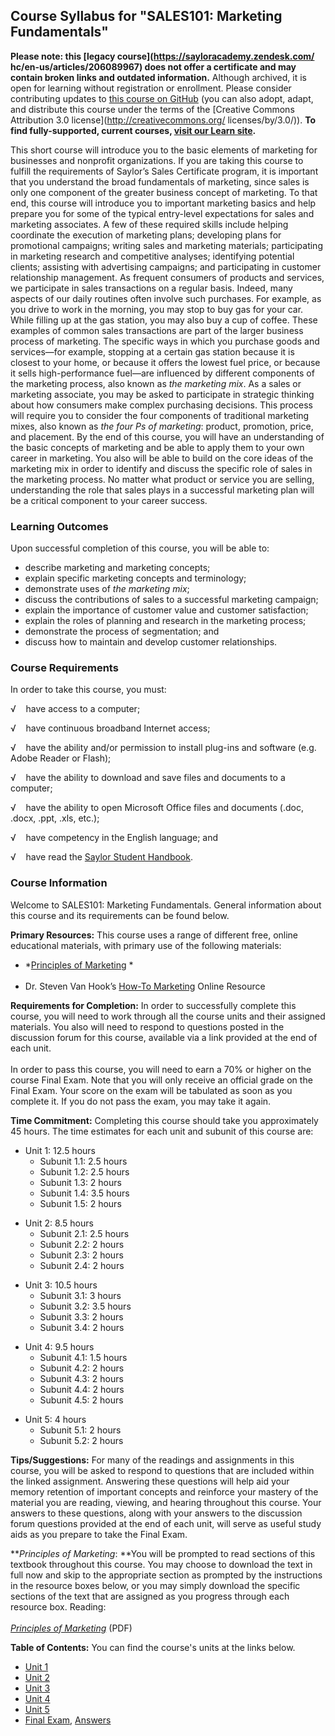 Course Syllabus for "SALES101: Marketing Fundamentals"
------------------------------------------------------

**Please note: this [legacy course](https://sayloracademy.zendesk.com/
hc/en-us/articles/206089967) does not offer a certificate and may contain 
broken links and outdated information.** Although archived, it is open 
for learning without registration or enrollment. Please consider contributing 
updates to [this course on GitHub](https://github.com/saylordotorg/course_sales101) 
(you can also adopt, adapt, and distribute this course under the terms of 
the [Creative Commons Attribution 3.0 license](http://creativecommons.org/
licenses/by/3.0/)). **To find fully-supported, current courses, [visit our 
Learn site](https://learn.saylor.org).**

This short course will introduce you to the basic elements of marketing
for businesses and nonprofit organizations. If you are taking this
course to fulfill the requirements of Saylor’s Sales Certificate
program, it is important that you understand the broad fundamentals of
marketing, since sales is only one component of the greater business
concept of marketing. To that end, this course will introduce you to
important marketing basics and help prepare you for some of the typical
entry-level expectations for sales and marketing associates. A few of
these required skills include helping coordinate the execution of
marketing plans; developing plans for promotional campaigns; writing
sales and marketing materials; participating in marketing research and
competitive analyses; identifying potential clients; assisting with
advertising campaigns; and participating in customer relationship
management. As frequent consumers of products and services, we
participate in sales transactions on a regular basis. Indeed, many
aspects of our daily routines often involve such purchases. For example,
as you drive to work in the morning, you may stop to buy gas for your
car. While filling up at the gas station, you may also buy a cup of
coffee. These examples of common sales transactions are part of the
larger business process of marketing. The specific ways in which you
purchase goods and services—for example, stopping at a certain gas
station because it is closest to your home, or because it offers the
lowest fuel price, or because it sells high-performance fuel—are
influenced by different components of the marketing process, also known
as *the* *marketing mix*. As a sales or marketing associate, you may be
asked to participate in strategic thinking about how consumers make
complex purchasing decisions. This process will require you to consider
the four components of traditional marketing mixes, also known as *the*
*four Ps* *of marketing*: product, promotion, price, and placement. By
the end of this course, you will have an understanding of the basic
concepts of marketing and be able to apply them to your own career in
marketing. You also will be able to build on the core ideas of the
marketing mix in order to identify and discuss the specific role of
sales in the marketing process. No matter what product or service you
are selling, understanding the role that sales plays in a successful
marketing plan will be a critical component to your career success.

### Learning Outcomes

Upon successful completion of this course, you will be able to:  

-   describe marketing and marketing concepts;
-   explain specific marketing concepts and terminology;
-   demonstrate uses of *the marketing mix*;
-   discuss the contributions of sales to a successful marketing
    campaign;
-   explain the importance of customer value and customer satisfaction;
-   explain the roles of planning and research in the marketing
    process; 
-   demonstrate the process of segmentation; and 
-   discuss how to maintain and develop customer relationships.

### Course Requirements

In order to take this course, you must:  
  
 √    have access to a computer;  
  
 √    have continuous broadband Internet access;  
  
 √    have the ability and/or permission to install plug-ins and
software (e.g. Adobe Reader or Flash);  
  
 √    have the ability to download and save files and documents to a
computer;  
  
 √    have the ability to open Microsoft Office files and documents
(.doc, .docx, .ppt, .xls, etc.);  
  
 √    have competency in the English language; and  
  
 √    have read the [Saylor Student
Handbook](http://www.saylor.org/site/wp-content/uploads/2012/05/Saylor-StudentHandbook.pdf).

### Course Information

Welcome to SALES101: Marketing Fundamentals. General information about
this course and its requirements can be found below. 

**Primary Resources:** This course uses a range of different free,
online educational materials, with primary use of the following
materials:

-   *[Principles of
    Marketing](http://www.saylor.org/site/textbooks/Principles%20of%20Marketing.pdf) *  
      
-   Dr. Steven Van Hook’s [How-To Marketing](http://howtomarketing.us/)
    Online Resource

**Requirements for Completion:** In order to successfully complete this
course, you will need to work through all the course units and their
assigned materials. You also will need to respond to questions posted in
the discussion forum for this course, available via a link provided at
the end of each unit.  
    
 In order to pass this course, you will need to earn a 70% or higher on
the course Final Exam. Note that you will only receive an official grade
on the Final Exam. Your score on the exam will be tabulated as soon as
you complete it. If you do not pass the exam, you may take it again.

**Time Commitment:** Completing this course should take you
approximately 45 hours. The time estimates for each unit and subunit of
this course are:

-   Unit 1: 12.5 hours
    -   Subunit 1.1: 2.5 hours
    -   Subunit 1.2: 2.5 hours
    -   Subunit 1.3: 2 hours
    -   Subunit 1.4: 3.5 hours
    -   Subunit 1.5: 2 hours

<!-- -->

-   Unit 2: 8.5 hours
    -   Subunit 2.1: 2.5 hours
    -   Subunit 2.2: 2 hours
    -   Subunit 2.3: 2 hours
    -   Subunit 2.4: 2 hours

<!-- -->

-   Unit 3: 10.5 hours
    -   Subunit 3.1: 3 hours
    -   Subunit 3.2: 3.5 hours
    -   Subunit 3.3: 2 hours
    -   Subunit 3.4: 2 hours

<!-- -->

-   Unit 4: 9.5 hours
    -   Subunit 4.1: 1.5 hours
    -   Subunit 4.2: 2 hours
    -   Subunit 4.3: 2 hours
    -   Subunit 4.4: 2 hours
    -   Subunit 4.5: 2 hours

<!-- -->

-   Unit 5: 4 hours
    -   Subunit 5.1: 2 hours
    -   Subunit 5.2: 2 hours

**Tips/Suggestions:** For many of the readings and assignments in this
course, you will be asked to respond to questions that are included
within the linked assignment. Answering these questions will help aid
your memory retention of important concepts and reinforce your mastery
of the material you are reading, viewing, and hearing throughout this
course. Your answers to these questions, along with your answers to the
discussion forum questions provided at the end of each unit, will serve
as useful study aids as you prepare to take the Final Exam.  
  
 ***Principles of Marketing*: **You will be prompted to read sections of
this textbook throughout this course. You may choose to download the
text in full now and skip to the appropriate section as prompted by the
instructions in the resource boxes below, or you may simply download the
specific sections of the text that are assigned as you progress through
each resource box. Reading:  
 *[  
 Principles of
Marketing](http://www.saylor.org/site/textbooks/Principles%20of%20Marketing.pdf)*
(PDF)  
  
**Table of Contents:** You can find the course's units at the links below.

- [Unit 1](https://legacy.saylor.org/sales101/Unit01/)
- [Unit 2](https://legacy.saylor.org/sales101/Unit02/)
- [Unit 3](https://legacy.saylor.org/sales101/Unit03/)
- [Unit 4](https://legacy.saylor.org/sales101/Unit04/)
- [Unit 5](https://legacy.saylor.org/sales101/Unit05/)
- [Final Exam](http://saylordotorg.github.io/LegacyExams/PRDV/SALES101/SALES101-FinalExam.html), [Answers](http://saylordotorg.github.io/LegacyExams/PRDV/SALES101/SALES101-FinalExam-Answers.html)
